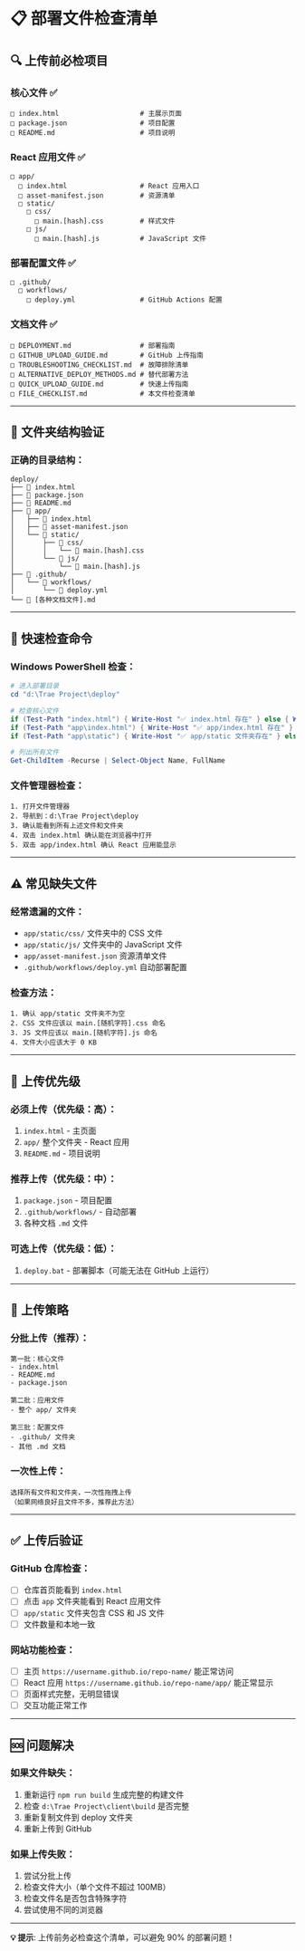 # 📋 部署文件检查清单

## 🔍 上传前必检项目

### 核心文件 ✅
```
□ index.html                    # 主展示页面
□ package.json                  # 项目配置
□ README.md                     # 项目说明
```

### React 应用文件 ✅
```
□ app/
  □ index.html                  # React 应用入口
  □ asset-manifest.json         # 资源清单
  □ static/
    □ css/
      □ main.[hash].css         # 样式文件
    □ js/
      □ main.[hash].js          # JavaScript 文件
```

### 部署配置文件 ✅
```
□ .github/
  □ workflows/
    □ deploy.yml                # GitHub Actions 配置
```

### 文档文件 ✅
```
□ DEPLOYMENT.md                 # 部署指南
□ GITHUB_UPLOAD_GUIDE.md        # GitHub 上传指南
□ TROUBLESHOOTING_CHECKLIST.md  # 故障排除清单
□ ALTERNATIVE_DEPLOY_METHODS.md # 替代部署方法
□ QUICK_UPLOAD_GUIDE.md         # 快速上传指南
□ FILE_CHECKLIST.md             # 本文件检查清单
```

---

## 📁 文件夹结构验证

### 正确的目录结构：
```
deploy/
├── 📄 index.html
├── 📄 package.json
├── 📄 README.md
├── 📁 app/
│   ├── 📄 index.html
│   ├── 📄 asset-manifest.json
│   └── 📁 static/
│       ├── 📁 css/
│       │   └── 📄 main.[hash].css
│       └── 📁 js/
│           └── 📄 main.[hash].js
├── 📁 .github/
│   └── 📁 workflows/
│       └── 📄 deploy.yml
└── 📄 [各种文档文件].md
```

---

## 🔧 快速检查命令

### Windows PowerShell 检查：
```powershell
# 进入部署目录
cd "d:\Trae Project\deploy"

# 检查核心文件
if (Test-Path "index.html") { Write-Host "✅ index.html 存在" } else { Write-Host "❌ index.html 缺失" }
if (Test-Path "app\index.html") { Write-Host "✅ app/index.html 存在" } else { Write-Host "❌ app/index.html 缺失" }
if (Test-Path "app\static") { Write-Host "✅ app/static 文件夹存在" } else { Write-Host "❌ app/static 文件夹缺失" }

# 列出所有文件
Get-ChildItem -Recurse | Select-Object Name, FullName
```

### 文件管理器检查：
```
1. 打开文件管理器
2. 导航到：d:\Trae Project\deploy
3. 确认能看到所有上述文件和文件夹
4. 双击 index.html 确认能在浏览器中打开
5. 双击 app/index.html 确认 React 应用能显示
```

---

## ⚠️ 常见缺失文件

### 经常遗漏的文件：
- `app/static/css/` 文件夹中的 CSS 文件
- `app/static/js/` 文件夹中的 JavaScript 文件
- `app/asset-manifest.json` 资源清单文件
- `.github/workflows/deploy.yml` 自动部署配置

### 检查方法：
```
1. 确认 app/static 文件夹不为空
2. CSS 文件应该以 main.[随机字符].css 命名
3. JS 文件应该以 main.[随机字符].js 命名
4. 文件大小应该大于 0 KB
```

---

## 🎯 上传优先级

### 必须上传（优先级：高）：
1. `index.html` - 主页面
2. `app/` 整个文件夹 - React 应用
3. `README.md` - 项目说明

### 推荐上传（优先级：中）：
1. `package.json` - 项目配置
2. `.github/workflows/` - 自动部署
3. 各种文档 `.md` 文件

### 可选上传（优先级：低）：
1. `deploy.bat` - 部署脚本（可能无法在 GitHub 上运行）

---

## 🚀 上传策略

### 分批上传（推荐）：
```
第一批：核心文件
- index.html
- README.md
- package.json

第二批：应用文件
- 整个 app/ 文件夹

第三批：配置文件
- .github/ 文件夹
- 其他 .md 文档
```

### 一次性上传：
```
选择所有文件和文件夹，一次性拖拽上传
（如果网络良好且文件不多，推荐此方法）
```

---

## ✅ 上传后验证

### GitHub 仓库检查：
- [ ] 仓库首页能看到 `index.html`
- [ ] 点击 `app` 文件夹能看到 React 应用文件
- [ ] `app/static` 文件夹包含 CSS 和 JS 文件
- [ ] 文件数量和本地一致

### 网站功能检查：
- [ ] 主页 `https://username.github.io/repo-name/` 能正常访问
- [ ] React 应用 `https://username.github.io/repo-name/app/` 能正常显示
- [ ] 页面样式完整，无明显错误
- [ ] 交互功能正常工作

---

## 🆘 问题解决

### 如果文件缺失：
1. 重新运行 `npm run build` 生成完整的构建文件
2. 检查 `d:\Trae Project\client\build` 是否完整
3. 重新复制文件到 deploy 文件夹
4. 重新上传到 GitHub

### 如果上传失败：
1. 尝试分批上传
2. 检查文件大小（单个文件不超过 100MB）
3. 检查文件名是否包含特殊字符
4. 尝试使用不同的浏览器

---

**💡 提示**: 上传前务必检查这个清单，可以避免 90% 的部署问题！